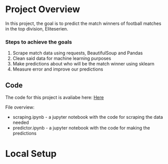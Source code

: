 # Project Overview
In this project, the goal is to predict the match winners of football matches in the top division, Eliteserien. 

### Steps to achieve the goals
1. Scrape match data using requests, BeautifulSoup and Pandas
2. Clean said data for machine learning purposes
3. Make predictions about who will be the match winner using sklearn
4. Measure error and improve our predictions

## Code
The code for this project is avaliabe here: [Here](https://github.com/KristofferTvedt/EliteserienPredictor)

File overview:
* scraping.ipynb - a jupyter notebook with the code for scraping the data needed
* predictor.ipynb - a jupyter notebook with the code for making the predictions

# Local Setup

